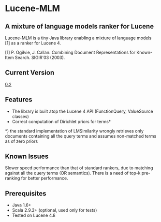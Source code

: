 Lucene-MLM
=================

A mixture of language models ranker for Lucene
------------------------------
Lucene-MLM is a tiny Java library enabling a mixture of language models [1] as a ranker for Lucene 4.

[1] P. Ogilvie, J. Callan. Combining Document Representations for Known-Item Search. SIGIR'03 (2003).

Current Version
------------
[0.2](https://github.com/nzhiltsov/lucene-mlm/archive/0.2.zip)

Features
------------
* The library is built atop the Lucene 4 API (FunctionQuery, ValueSource classes)
* Correct computation of Dirichlet priors for terms*
    
*) the standard implementation of LMSimilarity wrongly retrieves only documents containing all the query terms and assumes non-matched terms as of zero priors

Known Issues
------------
Slower speed performance than that of standard rankers, due to matching against all the query terms (OR semantics). There is a need of top-k pre-ranking for better performance. 

Prerequisites
----------------------
* Java 1.6+
* Scala 2.9.2+ (optional, used only for tests)
* Tested on Lucene 4.8
